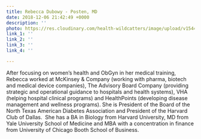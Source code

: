 ```yaml
---
title: Rebecca Dubowy - Posten, MD
date: 2018-12-06 21:42:49 +0000
description: ''
photo: https://res.cloudinary.com/health-wildcatters/image/upload/v1544199957/image.png
link_1: ''
link_2: ''
link_3: ''
link_4: ''

---
```

After focusing on women’s health and ObGyn in her medical training, Rebecca worked at McKinsey & Company (working with pharma, biotech and medical device companies), The Advisory Board Company (providing strategic and operational guidance to hospitals and health systems), VHA (helping hospital clinical programs) and HealthPoints (developing disease management and wellness programs). She is President of the Board of the North Texas American Diabetes Association and President of the Harvard Club of Dallas.  She has a BA in Biology from Harvard University, MD from Yale University School of Medicine and MBA with a concentration in finance from University of Chicago Booth School of Business.